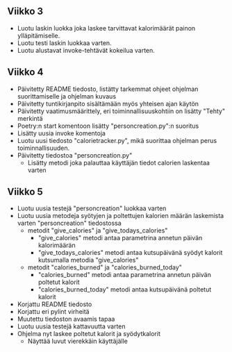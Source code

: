 ## Viikko 3

- Luotu laskin luokka joka laskee tarvittavat kalorimäärät painon ylläpitämiselle.
- Luotu testi laskin luokkaa varten.
- Luotu alustavat invoke-tehtävät kokeilua varten.

## Viikko 4

- Päivitetty README tiedosto, listätty tarkemmat ohjeet ohjelman suorittamiselle ja ohjelman kuvaus
- Päivitetty tuntikirjanpito sisältämään myös yhteisen ajan käytön
- Päivitetty vaatimusmäärittely, eri toiminnallisuuskohtiin on lisätty "Tehty" merkintä
- Poetry:n start komentoon lisätty "personcreation.py":n suoritus
- Lisätty uusia invoke komentoja
- Luotu uusi tiedosto "calorietracker.py", mikä suorittaa ohjelman perus toiminnallisuuden.
- Päivitetty tiedostoa "personcreation.py"
    - Lisätty metodi joka palauttaa käyttäjän tiedot calorien laskentaa varten

## Viikko 5

- Luotu uusia testejä "personcreation" luokkaa varten
- Luotu uusia metodeja syötyjen ja poltettujen kalorien määrän laskemista varten "personcreation" tiedostossa
    - metodit "give_calories" ja "give_todays_calories"
        - "give_calories" metodi antaa parametrina annetun päivän kalorimäärän
        - "give_todays_calories" metodi antaa kutsupäivänä syödyt kalorit kutsumalla metodia "give_calories"
    - metodit "calories_burned" ja "calories_burned_today"
        - "calories_burned" metodi antaa parametrina annetun päivän poltetut kalorit
        - "calories_burned_today" metodi antaa kutsupäivänä poltetut kalorit 
- Korjattu README tiedosto
- Korjattu eri pylint virheitä
- Muutettu tiedoston avaamis tapaa
- Luotu uusia testejä kattavuutta varten
- Ohjelma nyt laskee poltetut kalorit ja syödytkalorit
    - Näyttää luvut vierekkäin käyttäjälle